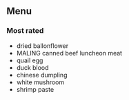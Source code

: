 ## Menu

### Most rated

- dried ballonflower
- MALING canned beef luncheon meat
- quail egg
- duck blood
- chinese dumpling
- white mushroom
- shrimp paste
